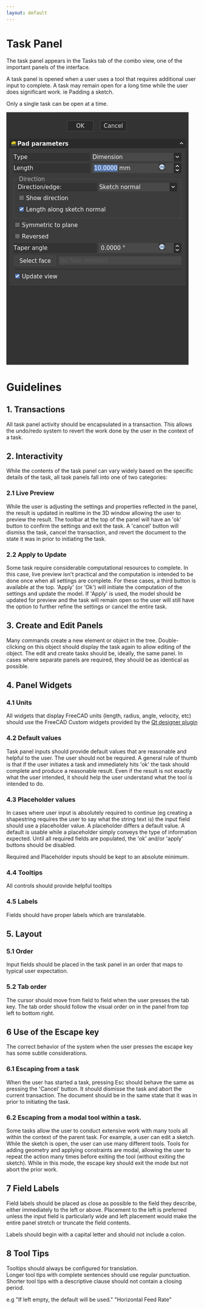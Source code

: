 ```yaml
---
layout: default
---
```


# Task Panel

The task panel appears in the Tasks tab of the combo view, one of the important panels of the interface.

A task panel is opened when a user uses a tool that requires additional user input to complete.  A task may remain open for a long time while the user does significant work.  ie Padding a sketch.

Only a single task can be open at a time.

![Task Panel](./taskpanel.png)

# Guidelines

## 1. Transactions

All task panel activity should be encapsulated in a transaction. This allows the undo/redo system to revert the work done by the user in the context of a task.

## 2. Interactivity

While the contents of the task panel can vary widely based on the specific details of the task, all task panels fall into one of two categories:

### 2.1 Live Preview

While the user is adjusting the settings and properties reflected in the panel, the result is updated in realtime in the 3D window allowing the user to preview the result.  The toolbar at the top of the panel will have an 'ok' button to confirm the settings and exit the task.  A 'cancel' button will dismiss the task, cancel the transaction, and revert the document to the state it was in prior to initiating the task.

### 2.2 Apply to Update

Some task require considerable computational resources to complete.  In this case,  live preview isn't practical and the computation is intended to be done once when all settings are complete.  For these cases, a third button is available at the top.  'Apply' (or 'Ok') will initiate the computation of the settings and update the model.  If 'Apply' is used, the model should be updated for preview and the task will remain open so the user will still have the option to further refine the settings or cancel the entire task.

## 3. Create and Edit Panels

Many commands create a new element or object in the tree.  Double-clicking on this object should display the task again to allow editing of the object.  The edit and create tasks should be, ideally, the same panel.  In cases where separate panels are required, they should be as identical as possible.

## 4. Panel Widgets

### 4.1 Units
All widgets that display FreeCAD units (length, radius, angle, velocity, etc) should use the FreeCAD Custom widgets provided by the [Qt designer plugin](https://wiki.freecad.org/Compile_on_Linux#Building_with_Qt_Creator_against_Python_3_and_Qt5)
### 4.2 Default values
Task panel inputs should provide default values that are reasonable and helpful to the user. The user should not be required.  A general rule of thumb is that if the user initiates a task and immediately hits 'ok' the task should complete and produce a reasonable result. Even if the result is not exactly what the user intended, it should help the user understand what the tool is intended to do.

### 4.3 Placeholder values
In cases where user input is absolutely required to continue (eg creating a shapestring requires the user to say what the string text is) the input field should use a placeholder value. A placeholder differs a default value.  A default is usable while a placeholder simply conveys the type of information expected.  Until all required fields are populated, the 'ok' and/or 'apply' buttons should be disabled.

Required and Placeholder inputs should be kept to an absolute minimum.

### 4.4 Tooltips
All controls should provide helpful tooltips

### 4.5 Labels
Fields should have proper labels which are translatable.

## 5. Layout

### 5.1 Order
Input fields should be placed in the task panel in an order that maps to typical user expectation.

### 5.2 Tab order
The cursor should move from field to field when the user presses the tab key. The tab order should follow the visual order on in the panel from top left to bottom right.


## 6  Use of the Escape key

The correct behavior of the system when the user presses the escape key has some subtle considerations.

### 6.1 Escaping from a task

When the user has started a task, pressing Esc should behave the same as pressing the 'Cancel' button. It should dismisse the task and abort the current transaction. The document should be in the same state that it was in prior to initiating the task.

### 6.2 Escaping from a modal tool within a task.

Some tasks allow the user to conduct extensive work with many tools all within the context of the parent task.  For example, a user can edit a sketch.  While the sketch is open, the user can use many different tools.  Tools for adding geometry and applying constraints are modal, allowing the user to repeat the action many times before exiting the tool (without exiting the sketch).  While in this mode, the escape key should exit the mode but not abort the prior work.

## 7 Field Labels

Field labels should be placed as close as possible to the field they describe, either immediately to the left or above.  Placement to the left is preferred unless the input field is particularly wide and left placement would make the entire panel stretch or truncate the field contents.

Labels should begin with a capital letter and should not include a colon.

## 8 Tool Tips

Tooltips should always be configured for translation.  
Longer tool tips with complete sentences should use regular punctuation.  Shorter tool tips with a descriptive clause should not contain a closing period.

e.g  "If left empty, the default will be used."
     "Horizontal Feed Rate"

